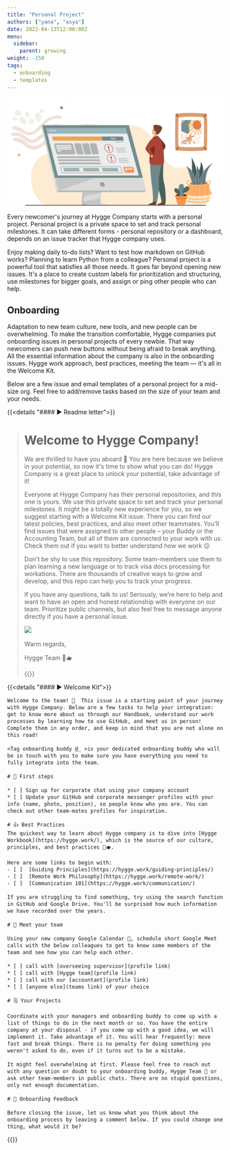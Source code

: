 ```yaml
---
title: "Personal Project"
authors: ["yana", "asya"]
date: 2022-04-13T12:00:00Z
menu:
  sidebar:
    parent: growing
weight: -150
tags:
  - onboarding
  - templates
---
```


![Personal project](/img/growing/personal-project.png)

Every newcomer's journey at Hygge Company starts with a personal project. Personal project is a private space to set and track personal milestones. It can take different forms - personal repository or a dashboard, depends on an issue tracker that Hygge company uses.

Enjoy making daily to-do lists? Want to test how markdown on GitHub works? Planning to learn Python from a colleague?
Personal project is a powerful tool that satisfies all those needs. It goes far beyond opening new issues. It's a place to create custom labels for prioritization and structuring, use milestones for bigger goals, and assign or ping other people who can help.

## Onboarding

Adaptation to new team culture, new tools, and new people can be overwhelming. To make the transition comfortable, Hygge companies put onboarding issues in personal projects of every newbie. That way newcomers can push new buttons without being afraid to break anything. All the essential information about the company is also in the onboarding issues. Hygge work approach, best practices, meeting the team — it's all in the Welcome Kit.

Below are a few issue and email templates of a personal project for a mid-size org. Feel free to add/remove tasks based on the size of your team and your needs.

{{<details  "#### ► Readme letter">}}

> # Welcome to Hygge Company!
>
> We are thrilled to have you aboard 🥳 You are here because we believe in your potential, so now it's time to show what you can do! Hygge Company is a great place to unlock your potential, take advantage of it!
>
> Everyone at Hygge Company has their personal repositories, and this one is yours. We use this private space to set and track your personal milestones. It might be a totally new experience for you, so we suggest starting with a Welcome Kit issue. There you can find our latest policies, best practices, and also meet other teammates. You’ll find issues that were assigned to other people – your Buddy or the Accounting Team, but all of them are connected to your work with us. Check them out if you want to better understand how we work 😉
>
> Don't be shy to use this repository. Some team-members use them to plan learning a new language or to track visa docs processing for workations. There are thousands of creative ways to grow and develop, and this repo can help you to track your progress.
>
> If you have any questions, talk to us! Seriously, we’re here to help and want to have an open and honest relationship with everyone on our team. Prioritize public channels, but also feel free to message anyone directly if you have a personal issue.
>
> <img width="200" hight= "200" src= "https://media.giphy.com/media/BpGWitbFZflfSUYuZ9/giphy.gif">
>
> Warm regards,
>
> Hygge Team 🧦🫖
>
> {{</details>}}

{{<details  "#### ► Welcome Kit">}}

```
Welcome to the team! 🎊  This issue is a starting point of your journey with Hygge Company. Below are a few tasks to help your integration: get to know more about us through our Handbook, understand our work processes by learning how to use GitHub, and meet us in person! Complete them in any order, and keep in mind that you are not alone on this road!

<Tag onboarding buddy @_ >is your dedicated onboarding buddy who will be in touch with you to make sure you have everything you need to fully integrate into the team.

# 👣 First steps

* [ ] Sign up for corporate chat using your company account
* [ ] Update your GitHub and corporate messenger profiles with your info (name, photo, position), so people know who you are. You can check out other team-mates profiles for inspiration.

# 👍 Best Practices
The quickest way to learn about Hygge company is to dive into [Hygge Workbook](https://hygge.work/), which is the source of our culture, principles, and best practices 🧦🫖.

Here are some links to begin with:
- [ ]  [Guiding Principles](https://hygge.work/guiding-principles/)
- [ ]  [Remote Work Philosophy](https://hygge.work/remote-work/)
- [ ]  [Communication 101](https://hygge.work/communication/)

If you are struggling to find something, try using the search function in GitHub and Google Drive. You'll be surprised how much information we have recorded over the years.

# 🤗 Meet your team

Using your new company Google Calendar 📆, schedule short Google Meet calls with the below colleagues to get to know some members of the team and see how you can help each other.

* [ ] call with [overseeing supervisor](profile link)
* [ ] call with [Hygge team](profile link)
* [ ] call with our [accountant](profile link)
* [ ] [anyone else](teams link) of your choice

# 🗒️ Your Projects

Coordinate with your managers and onboarding buddy to come up with a list of things to do in the next month or so. You have the entire company at your disposal - if you come up with a good idea, we will implement it. Take advantage of it. You will hear frequently: move fast and break things. There is no penalty for doing something you weren't asked to do, even if it turns out to be a mistake.

It might feel overwhelming at first. Please feel free to reach out with any question or doubt to your onboarding buddy, Hygge Team 🧦 or ask other team-members in public chats. There are no stupid questions, only not enough documentation.

# 💬 Onboarding Feedback

Before closing the issue, let us know what you think about the onboarding process by leaving a comment below. If you could change one thing, what would it be?
```

{{</details>}}
